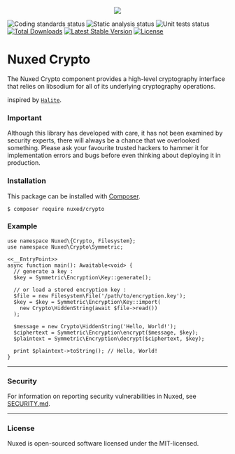 <p align="center"><img src="https://avatars3.githubusercontent.com/u/45311177?s=200&v=4"></p>

![Coding standards status](https://github.com/nuxed/crypto/workflows/coding%20standards/badge.svg?branch=develop)
![Static analysis status](https://github.com/nuxed/crypto/workflows/static%20analysis/badge.svg?branch=develop)
![Unit tests status](https://github.com/nuxed/crypto/workflows/unit%20tests/badge.svg?branch=develop)
[![Total Downloads](https://poser.pugx.org/nuxed/crypto/d/total.svg)](https://packagist.org/packages/nuxed/crypto)
[![Latest Stable Version](https://poser.pugx.org/nuxed/crypto/v/stable.svg)](https://packagist.org/packages/nuxed/crypto)
[![License](https://poser.pugx.org/nuxed/crypto/license.svg)](https://packagist.org/packages/nuxed/crypto)

# Nuxed Crypto

The Nuxed Crypto component provides a high-level cryptography interface that relies on libsodium for all of its underlying cryptography operations.

inspired by [`Halite`](https://github.com/paragonie/halite).

### Important

Although this library has developed with care, it has not been examined by security experts, there will always be a chance that we overlooked something. Please ask your favourite trusted hackers to hammer it for implementation errors and bugs before even thinking about deploying it in production.

### Installation

This package can be installed with [Composer](https://getcomposer.org).

```console
$ composer require nuxed/crypto
```

### Example

```hack
use namespace Nuxed\{Crypto, Filesystem};
use namespace Nuxed\Crypto\Symmetric;

<<__EntryPoint>>
async function main(): Awaitable<void> {
  // generate a key :
  $key = Symmetric\Encryption\Key::generate();
  
  // or load a stored encryption key :
  $file = new Filesystem\File('/path/to/encryption.key');
  $key = $key = Symmetric\Encryption\Key::import(
    new Crypto\HiddenString(await $file->read())
  );

  $message = new Crypto\HiddenString('Hello, World!');
  $ciphertext = Symmetric\Encryption\encrypt($message, $key);
  $plaintext = Symmetric\Encryption\decrypt($ciphertext, $key);

  print $plaintext->toString(); // Hello, World!
}
```

---

### Security

For information on reporting security vulnerabilities in Nuxed, see [SECURITY.md](SECURITY.md).

---

### License

Nuxed is open-sourced software licensed under the MIT-licensed.
